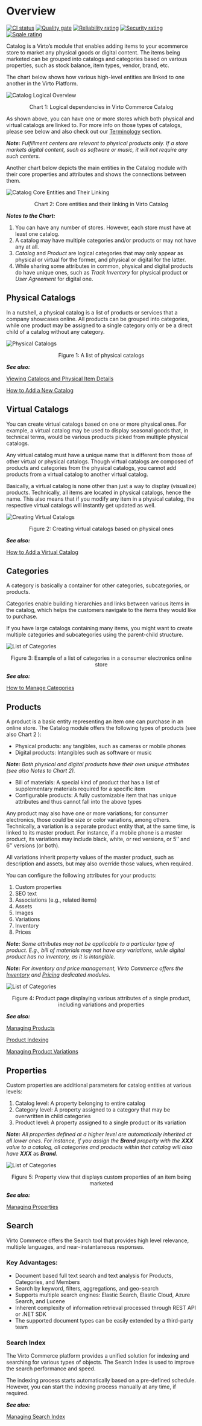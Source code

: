 # Overview

[![CI status](https://github.com/VirtoCommerce/vc-module-catalog/workflows/Module%20CI/badge.svg?branch=dev)](https://github.com/VirtoCommerce/vc-module-catalog/actions?query=workflow%3A"Module+CI") [![Quality gate](https://sonarcloud.io/api/project_badges/measure?project=VirtoCommerce_vc-module-catalog&metric=alert_status&branch=dev)](https://sonarcloud.io/dashboard?id=VirtoCommerce_vc-module-catalog) [![Reliability rating](https://sonarcloud.io/api/project_badges/measure?project=VirtoCommerce_vc-module-catalog&metric=reliability_rating&branch=dev)](https://sonarcloud.io/dashboard?id=VirtoCommerce_vc-module-catalog) [![Security rating](https://sonarcloud.io/api/project_badges/measure?project=VirtoCommerce_vc-module-catalog&metric=security_rating&branch=dev)](https://sonarcloud.io/dashboard?id=VirtoCommerce_vc-module-catalog) [![Sqale rating](https://sonarcloud.io/api/project_badges/measure?project=VirtoCommerce_vc-module-catalog&metric=sqale_rating&branch=dev)](https://sonarcloud.io/dashboard?id=VirtoCommerce_vc-module-catalog)

Catalog is a Virto’s module that enables adding items to your ecommerce store to market any physical goods or digital content. The items being marketed can be grouped into catalogs and categories based on various properties, such as stock balance, item types, vendor, brand, etc.

The chart below shows how various high-level entities are linked to one another in the Virto Platform.

![Catalog Logical Overview](./media/overview/01_catalog_logical_overview_chart.png)
<p align=center>Chart 1: Logical dependencies in Virto Commerce Catalog</p>

As shown above, you can have one or more stores which both physical and virtual catalogs are linked to. For more info on those types of catalogs, please see below and also check out our [Terminology](glossary.md) section.

***Note:*** *Fulfillment centers are relevant to physical products only. If a store markets digital content, such as software or music, it will not require any such centers.*

Another chart below depicts the main entities in the Catalog module with their core properties and attributes and shows the connections between them.

![Catalog Core Entities and Their Linking](./media/overview/02_catalog_overview_chart_AK.png)
<p align=center>Chart 2: Core entities and their linking in Virto Catalog</p>

***Notes to the Chart:***

1.	You can have any number of stores. However, each store must have at least one catalog.
2.	A catalog may have multiple categories and/or products or may not have any at all.
3.	*Catalog* and *Product* are logical categories that may only appear as physical or virtual for the former, and physical or digital for the latter.
4.	While sharing some attributes in common, physical and digital products do have unique ones, such as *Track Inventory* for physical product or *User Agreement* for digital one.

## Physical Catalogs

In a nutshell, a physical catalog is a list of products or services that a company showcases online. All products can be grouped into categories, while one product may be assigned to a single category only or be a direct child of a catalog without any category.

![Physical Catalogs](./media/overview/03_catalog_list_of_physical_catalogs.png)
<p align=center>Figure 1: A list of physical catalogs</p>

***See also:***

[Viewing Catalogs and Physical Item Details](view-catalogs-and-physical-items.md)

[How to Add a New Catalog](add-new-catalog.md)

## Virtual Catalogs

You can create virtual catalogs based on one or more physical ones. For example, a virtual catalog may be used to display seasonal goods that, in technical terms, would be various products picked from multiple physical catalogs.

Any virtual catalog must have a unique name that is different from those of other virtual or physical catalogs. Though virtual catalogs are composed of products and categories from the physical catalogs, you cannot add products from a virtual catalog to another virtual catalog.

Basically, a virtual catalog is none other than just a way to display (visualize) products. Technically, all items are located in physical catalogs, hence the name. This also means that if you modify any item in a physical catalog, the respective virtual catalogs will instantly get updated as well.

![Creating Virtual Catalogs](./media/overview/04_catalog_creating_virtual_catalogs.png)
<p align=center>Figure 2: Creating virtual catalogs based on physical ones</p>

***See also:***

[How to Add a Virtual Catalog](add-virtual-catalog.md)

## Categories

A category is basically a container for other categories, subcategories, or products.

Categories enable building hierarchies and links between various items in the catalog, which helps the customers navigate to the items they would like to purchase.

If you have large catalogs containing many items, you might want to create multiple categories and subcategories using the parent-child structure.

![List of Categories](./media/overview/05_catalog_categories.png)
<p align=center>Figure 3: Example of a list of categories in a consumer electronics online store</p>

***See also:***

[How to Manage Categories](manage-categories.md)

## Products

A product is a basic entity representing an item one can purchase in an online store. The Catalog module offers the following types of products (see also Chart 2 ): 

- Physical products: any tangibles, such as cameras or mobile phones
- Digital products: Intangibles such as software or music

***Note:*** *Both physical and digital products have their own unique attributes (see also Notes to Chart 2).*

- Bill of materials: A special kind of product that has a list of supplementary materials required for a specific item
- Configurable products: A fully customizable item that has unique attributes and thus cannot fall into the above types

Any product may also have one or more variations; for consumer electronics, those could be size or color variations, among others. Technically, a variation is a separate product entity that, at the same time, is linked to its master product. For instance, if a mobile phone is a master product, its variations may include black, white, or red versions, or 5’’ and 6’’ versions (or both).

All variations inherit property values of the master product, such as description and assets, but may also override those values, when required.

You can configure the following attributes for your products:

1.	Custom properties
2.	SEO text
3.	Associations (e.g., related items)
4.	Assets 
5.	Images
6.	Variations  
7.	Inventory  
8.	Prices

***Note:*** *Some attributes may not be applicable to a particular type of product. E.g., bill of materials may not have any variations, while digital product has no inventory, as it is intangible.*

***Note:*** *For inventory and price management, Virto Commerce offers the [Inventory](https://virtocommerce.com/docs/latest/modules/inventory/) and [Pricing](https://virtocommerce.com/docs/latest/modules/pricing/) dedicated modules.*

![List of Categories](./media/overview/06_catalog_product_profile_attributes.png)
<p align=center>Figure 4: Product page displaying various attributes of a single product, including variations and properties</p>

***See also:***

[Managing Products](manage-physical-products.md)

[Product Indexing](product-indexing.md)

[Managing Product Variations](manage-product-variations.md)

## Properties

Custom properties are additional parameters for catalog entities at various levels:

1.	Catalog level: A property belonging to entire catalog
2.	Category level: A property assigned to a category that may be overwritten in child categories
3.	Product level: A property assigned to a single product or its variation

***Note:*** *All properties defined at a higher level are automatically inherited at all lower ones. For instance, if you assign the* ***Brand*** *property with the* ***XXX*** *value to a catalog, all categories and products within that catalog will also have* ***XXX*** as ***Brand***_._

![List of Categories](./media/overview/08_catalog_product_properties_arrow.png)
<p align=center>Figure 5: Property view that displays custom properties of an item being marketed</p>

***See also:***

[Managing Properties](manage-properties.md)

## Search

Virto Commerce offers the Search tool that provides high level relevance, multiple languages, and near-instantaneous responses.

### Key Advantages:
- Document based full text search and text analysis for Products, Categories, and Members   
- Search by keyword, filters, aggregations, and geo-search  
- Supports multiple search engines: Elastic Search, Elastic Cloud, Azure Search, and Lucene
- Inherent complexity of information retrieval processed through REST API or .NET SDK
- The supported document types can be easily extended by a third-party team

### Search Index

The Virto Commerce platform provides a unified solution for indexing and searching for various types of objects. The Search Index is used to improve the search performance and speed.

The indexing process starts automatically based on a pre-defined schedule. However, you can start the indexing process manually at any time, if required.

***See also:***

[Managing Search Index](manage-search-index.md)
